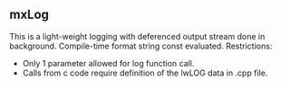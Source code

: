 ## mxLog

This is a light-weight logging with deferenced output stream done in background.
Compile-time format string const evaluated.
Restrictions:
  - Only 1 parameter allowed for log function call.
  - Calls from c code require definition of the lwLOG data in .cpp file.

